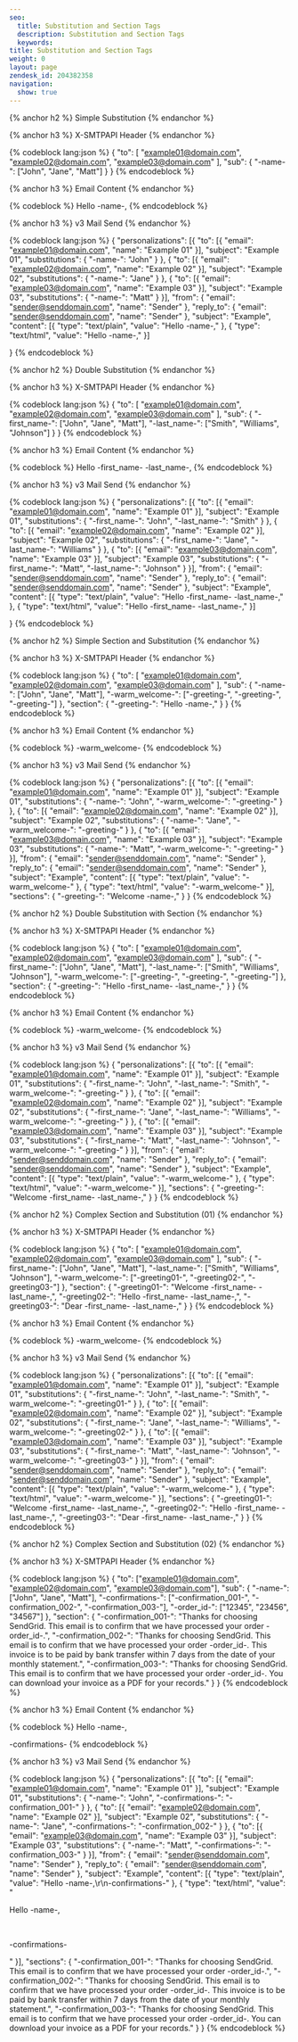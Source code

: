 ```yaml
---
seo:		
  title: Substitution and Section Tags
  description: Substitution and Section Tags
  keywords:
title: Substitution and Section Tags
weight: 0
layout: page
zendesk_id: 204382358
navigation:
  show: true
---
```


{% anchor h2 %}
Simple Substitution
{% endanchor %}

{% anchor h3 %}
X-SMTPAPI Header
{% endanchor %}

{% codeblock lang:json %}
{
	"to": [
		"example01@domain.com",
		"example02@domain.com",
		"example03@domain.com"
	],
	"sub": {
		"-name-": ["John", "Jane", "Matt"]
	}
}
{% endcodeblock %}

{% anchor h3 %}
Email Content
{% endanchor %}

{% codeblock %}
Hello -name-,
{% endcodeblock %}

{% anchor h3 %}
v3 Mail Send
{% endanchor %}

{% codeblock lang:json %}
{
	"personalizations": [{
		"to": [{
			"email": "example01@domain.com",
			"name": "Example 01"
		}],
		"subject": "Example 01",
		"substitutions": {
			"-name-": "John"
		}
	}, {
		"to": [{
			"email": "example02@domain.com",
			"name": "Example 02"
		}],
		"subject": "Example 02",
		"substitutions": {
			"-name-": "Jane"
		}
	}, {
		"to": [{
			"email": "example03@domain.com",
			"name": "Example 03"
		}],
		"subject": "Example 03",
		"substitutions": {
			"-name-": "Matt"
		}
	}],
	"from": {
		"email": "sender@senddomain.com",
		"name": "Sender"
	},
	"reply_to": {
		"email": "sender@senddomain.com",
		"name": "Sender"
	},
	"subject": "Example",
	"content": [{
		"type": "text/plain",
		"value": "Hello -name-,"
	}, {
		"type": "text/html",
		"value": "Hello -name-,"
	}]

}
{% endcodeblock %}

{% anchor h2 %}
Double Substitution
{% endanchor %}

{% anchor h3 %}
X-SMTPAPI Header
{% endanchor %}

{% codeblock lang:json %}
{
	"to": [
		"example01@domain.com",
		"example02@domain.com",
		"example03@domain.com"
	],
	"sub": {
		"-first_name-": ["John", "Jane", "Matt"],
		"-last_name-": ["Smith", "Williams", "Johnson"]
	}
}
{% endcodeblock %}

{% anchor h3 %}
Email Content
{% endanchor %}

{% codeblock %}
Hello -first_name- -last_name-,
{% endcodeblock %}

{% anchor h3 %}
v3 Mail Send
{% endanchor %}

{% codeblock lang:json %}
{
	"personalizations": [{
		"to": [{
			"email": "example01@domain.com",
			"name": "Example 01"
		}],
		"subject": "Example 01",
		"substitutions": {
			"-first_name-": "John",
			"-last_name-": "Smith"
		}
	}, {
		"to": [{
			"email": "example02@domain.com",
			"name": "Example 02"
		}],
		"subject": "Example 02",
		"substitutions": {
			"-first_name-": "Jane",
			"-last_name-": "Williams"
		}
	}, {
		"to": [{
			"email": "example03@domain.com",
			"name": "Example 03"
		}],
		"subject": "Example 03",
		"substitutions": {
			"-first_name-": "Matt",
			"-last_name-": "Johnson"
		}
	}],
	"from": {
		"email": "sender@senddomain.com",
		"name": "Sender"
	},
	"reply_to": {
		"email": "sender@senddomain.com",
		"name": "Sender"
	},
	"subject": "Example",
	"content": [{
		"type": "text/plain",
		"value": "Hello -first_name- -last_name-,"
	}, {
		"type": "text/html",
		"value": "Hello -first_name- -last_name-,"
	}]

}
{% endcodeblock %}

{% anchor h2 %}
Simple Section and Substitution
{% endanchor %}

{% anchor h3 %}
X-SMTPAPI Header
{% endanchor %}

{% codeblock lang:json %}
{
	"to": [
		"example01@domain.com",
		"example02@domain.com",
		"example03@domain.com"
	],
	"sub": {
		"-name-": ["John", "Jane", "Matt"],
		"-warm_welcome-": ["-greeting-", "-greeting-", "-greeting-"]
	},
	"section": {
		"-greeting-": "Hello -name-,"
	}
}
{% endcodeblock %}

{% anchor h3 %}
Email Content
{% endanchor %}

{% codeblock %}
-warm_welcome-
{% endcodeblock %}

{% anchor h3 %}
v3 Mail Send
{% endanchor %}

{% codeblock lang:json %}
{
	"personalizations": [{
		"to": [{
			"email": "example01@domain.com",
			"name": "Example 01"
		}],
		"subject": "Example 01",
		"substitutions": {
			"-name-": "John",
			"-warm_welcome-": "-greeting-"
		}
	}, {
		"to": [{
			"email": "example02@domain.com",
			"name": "Example 02"
		}],
		"subject": "Example 02",
		"substitutions": {
			"-name-": "Jane",
			"-warm_welcome-": "-greeting-"
		}
	}, {
		"to": [{
			"email": "example03@domain.com",
			"name": "Example 03"
		}],
		"subject": "Example 03",
		"substitutions": {
			"-name-": "Matt",
			"-warm_welcome-": "-greeting-"
		}
	}],
	"from": {
		"email": "sender@senddomain.com",
		"name": "Sender"
	},
	"reply_to": {
		"email": "sender@senddomain.com",
		"name": "Sender"
	},
	"subject": "Example",
	"content": [{
		"type": "text/plain",
		"value": "-warm_welcome-"
	}, {
		"type": "text/html",
		"value": "-warm_welcome-"
	}],
	"sections": {
		"-greeting-": "Welcome -name-,"
	}
}
{% endcodeblock %}

{% anchor h2 %}
Double Substitution with Section
{% endanchor %}

{% anchor h3 %}
X-SMTPAPI Header
{% endanchor %}

{% codeblock lang:json %}
{
	"to": [
		"example01@domain.com",
		"example02@domain.com",
		"example03@domain.com"
	],
	"sub": {
		"-first_name-": ["John", "Jane", "Matt"],
		"-last_name-": ["Smith", "Williams", "Johnson"],
		"-warm_welcome-": ["-greeting-", "-greeting-", "-greeting-"]
	},
	"section": {
		"-greeting-": "Hello -first_name- -last_name-,"
	}
}
{% endcodeblock %}

{% anchor h3 %}
Email Content
{% endanchor %}

{% codeblock %}
-warm_welcome-
{% endcodeblock %}

{% anchor h3 %}
v3 Mail Send
{% endanchor %}

{% codeblock lang:json %}
{
	"personalizations": [{
		"to": [{
			"email": "example01@domain.com",
			"name": "Example 01"
		}],
		"subject": "Example 01",
		"substitutions": {
			"-first_name-": "John",
			"-last_name-": "Smith",
			"-warm_welcome-": "-greeting-"
		}
	}, {
		"to": [{
			"email": "example02@domain.com",
			"name": "Example 02"
		}],
		"subject": "Example 02",
		"substitutions": {
			"-first_name-": "Jane",
			"-last_name-": "Williams",
			"-warm_welcome-": "-greeting-"
		}
	}, {
		"to": [{
			"email": "example03@domain.com",
			"name": "Example 03"
		}],
		"subject": "Example 03",
		"substitutions": {
			"-first_name-": "Matt",
			"-last_name-": "Johnson",
			"-warm_welcome-": "-greeting-"
		}
	}],
	"from": {
		"email": "sender@senddomain.com",
		"name": "Sender"
	},
	"reply_to": {
		"email": "sender@senddomain.com",
		"name": "Sender"
	},
	"subject": "Example",
	"content": [{
		"type": "text/plain",
		"value": "-warm_welcome-"
	}, {
		"type": "text/html",
		"value": "-warm_welcome-"
	}],
	"sections": {
		"-greeting-": "Welcome -first_name- -last_name-,"
	}
}
{% endcodeblock %}

{% anchor h2 %}
Complex Section and Substitution (01)
{% endanchor %}

{% anchor h3 %}
X-SMTPAPI Header
{% endanchor %}

{% codeblock lang:json %}
{
	"to": [
		"example01@domain.com",
		"example02@domain.com",
		"example03@domain.com"
	],
	"sub": {
		"-first_name-": ["John", "Jane", "Matt"],
		"-last_name-": ["Smith", "Williams", "Johnson"],
		"-warm_welcome-": ["-greeting01-", "-greeting02-", "-greeting03-"]
	},
	"section": {
		"-greeting01-": "Welcome -first_name- -last_name-,",
		"-greeting02-": "Hello -first_name- -last_name-,",
		"-greeting03-": "Dear -first_name- -last_name-,"
	}
}
{% endcodeblock %}

{% anchor h3 %}
Email Content
{% endanchor %}

{% codeblock %}
-warm_welcome-
{% endcodeblock %}

{% anchor h3 %}
v3 Mail Send
{% endanchor %}

{% codeblock lang:json %}
{
	"personalizations": [{
		"to": [{
			"email": "example01@domain.com",
			"name": "Example 01"
		}],
		"subject": "Example 01",
		"substitutions": {
			"-first_name-": "John",
			"-last_name-": "Smith",
			"-warm_welcome-": "-greeting01-"
		}
	}, {
		"to": [{
			"email": "example02@domain.com",
			"name": "Example 02"
		}],
		"subject": "Example 02",
		"substitutions": {
			"-first_name-": "Jane",
			"-last_name-": "Williams",
			"-warm_welcome-": "-greeting02-"
		}
	}, {
		"to": [{
			"email": "example03@domain.com",
			"name": "Example 03"
		}],
		"subject": "Example 03",
		"substitutions": {
			"-first_name-": "Matt",
			"-last_name-": "Johnson",
			"-warm_welcome-": "-greeting03-"
		}
	}],
	"from": {
		"email": "sender@senddomain.com",
		"name": "Sender"
	},
	"reply_to": {
		"email": "sender@senddomain.com",
		"name": "Sender"
	},
	"subject": "Example",
	"content": [{
		"type": "text/plain",
		"value": "-warm_welcome-"
	}, {
		"type": "text/html",
		"value": "-warm_welcome-"
	}],
	"sections": {
		"-greeting01-": "Welcome -first_name- -last_name-,",
		"-greeting02-": "Hello -first_name- -last_name-,",
		"-greeting03-": "Dear -first_name- -last_name-,"
	}
}
{% endcodeblock %}

{% anchor h2 %}
Complex Section and Substitution (02)
{% endanchor %}

{% anchor h3 %}
X-SMTPAPI Header
{% endanchor %}

{% codeblock lang:json %}
{
	"to": ["example01@domain.com", "example02@domain.com", "example03@domain.com"],
	"sub": {
		"-name-": ["John", "Jane", "Matt"],
		"-confirmations-": ["-confirmation_001-", "-confirmation_002-", "-confirmation_003-"],
		"-order_id-": ["12345", "23456", "34567"]
	},
	"section": {
		"-confirmation_001-": "Thanks for choosing SendGrid. This email is to confirm that we have processed your order -order_id-.",
		"-confirmation_002-": "Thanks for choosing SendGrid. This email is to confirm that we have processed your order -order_id-. This invoice is to be paid by bank transfer within 7 days from the date of your monthly statement.",
		"-confirmation_003-": "Thanks for choosing SendGrid. This email is to confirm that we have processed your order -order_id-. You can download your invoice as a PDF for your records."
	}
}
{% endcodeblock %}

{% anchor h3 %}
Email Content
{% endanchor %}

{% codeblock %}
Hello -name-,

-confirmations-
{% endcodeblock %}

{% anchor h3 %}
v3 Mail Send
{% endanchor %}

{% codeblock lang:json %}
{
	"personalizations": [{
		"to": [{
			"email": "example01@domain.com",
			"name": "Example 01"
		}],
		"subject": "Example 01",
		"substitutions": {
			"-name-": "John",
			"-confirmations-": "-confirmation_001-"
		}
	}, {
		"to": [{
			"email": "example02@domain.com",
			"name": "Example 02"
		}],
		"subject": "Example 02",
		"substitutions": {
			"-name-": "Jane",
			"-confirmations-": "-confirmation_002-"
		}
	}, {
		"to": [{
			"email": "example03@domain.com",
			"name": "Example 03"
		}],
		"subject": "Example 03",
		"substitutions": {
			"-name-": "Matt",
			"-confirmations-": "-confirmation_003-"
		}
	}],
	"from": {
		"email": "sender@senddomain.com",
		"name": "Sender"
	},
	"reply_to": {
		"email": "sender@senddomain.com",
		"name": "Sender"
	},
	"subject": "Example",
	"content": [{
		"type": "text/plain",
		"value": "Hello -name-,\r\n-confirmations-"
	}, {
		"type": "text/html",
		"value": "<p>Hello -name-,</p><br><p>-confirmations-</p>"
	}],
	"sections": {
		"-confirmation_001-": "Thanks for choosing SendGrid. This email is to confirm that we have processed your order -order_id-.",
		"-confirmation_002-": "Thanks for choosing SendGrid. This email is to confirm that we have processed your order -order_id-. This invoice is to be paid by bank transfer within 7 days from the date of your monthly statement.",
		"-confirmation_003-": "Thanks for choosing SendGrid. This email is to confirm that we have processed your order -order_id-. You can download your invoice as a PDF for your records."
	}
}
{% endcodeblock %}

